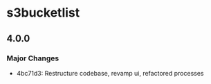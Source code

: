 # s3bucketlist

## 4.0.0

### Major Changes

- 4bc71d3: Restructure codebase, revamp ui, refactored processes
